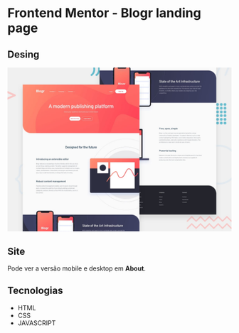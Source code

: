 # Frontend Mentor - Blogr landing page


## Desing
![Design preview for the Blogr landing page coding challenge](./design/desktop-preview.jpg)

## Site

Pode ver a versão mobile e desktop em <b>About</b>.

## Tecnologias

- HTML
- CSS
- JAVASCRIPT